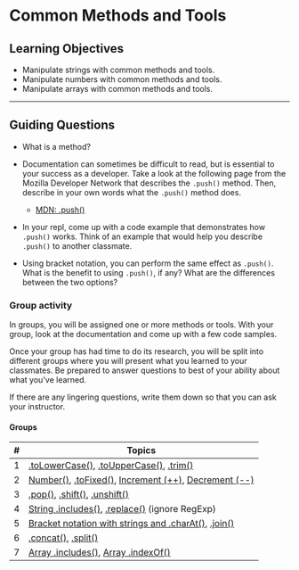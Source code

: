 # Common Methods and Tools

## Learning Objectives

- Manipulate strings with common methods and tools.
- Manipulate numbers with common methods and tools.
- Manipulate arrays with common methods and tools.

---

## Guiding Questions

- What is a method?

- Documentation can sometimes be difficult to read, but is essential to your success as a developer. Take a look at the following page from the Mozilla Developer Network that describes the `.push()` method. Then, describe in your own words what the `.push()` method does.

  - [MDN: .push()](https://developer.mozilla.org/en-US/docs/Web/JavaScript/Reference/Global_Objects/Array/push)

- In your repl, come up with a code example that demonstrates how `.push()` works. Think of an example that would help you describe `.push()` to another classmate.

- Using bracket notation, you can perform the same effect as `.push()`. What is the benefit to using `.push()`, if any? What are the differences between the two options?

### Group activity

In groups, you will be assigned one or more methods or tools. With your group, look at the documentation and come up with a few code samples.

Once your group has had time to do its research, you will be split into different groups where you will present what you learned to your classmates. Be prepared to answer questions to best of your ability about what you've learned.

If there are any lingering questions, write them down so that you can ask your instructor.

#### Groups

| #   | Topics                                                                                            |
| --- | ------------------------------------------------------------------------------------------------- |
| 1   | [.toLowerCase()][lowercase], [.toUpperCase()][uppercase], [.trim()][trim]                         |
| 2   | [Number()][number], [.toFixed()][fixed], [Increment (++)][increment], [Decrement (--)][decrement] |
| 3   | [.pop()][pop], [.shift()][shift], [.unshift()][unshift]                                           |
| 4   | [String .includes()][string-includes], [.replace()][replace] (ignore RegExp)                      |
| 5   | [Bracket notation with strings and .charAt()][character-at], [.join()][join]                      |
| 6   | [.concat()][concat], [.split()][split]                                                            |
| 7   | [Array .includes()][array-includes], [Array .indexOf()][array-index-of]                           |

[lowercase]: https://developer.mozilla.org/en-US/docs/Web/JavaScript/Reference/Global_Objects/String/toLowerCase
[uppercase]: https://developer.mozilla.org/en-US/docs/Web/JavaScript/Reference/Global_Objects/String/toUpperCase
[trim]: http://mozilla.orghttps://developer.mozilla.org/en-US/docs/Web/JavaScript/Reference/Global_Objects/String/trim
[number]: https://developer.mozilla.org/en-US/docs/Web/JavaScript/Reference/Global_Objects/Number#function_syntax
[fixed]: https://developer.mozilla.org/en-US/docs/Web/JavaScript/Reference/Global_Objects/Number/toFixed
[pop]: https://developer.mozilla.org/en-US/docs/Web/JavaScript/Reference/Global_Objects/Array/pop
[shift]: https://developer.mozilla.org/en-US/docs/Web/JavaScript/Reference/Global_Objects/Array/shift
[unshift]: https://developer.mozilla.org/en-US/docs/Web/JavaScript/Reference/Global_Objects/Array/unshift
[string-includes]: https://developer.mozilla.org/en-US/docs/Web/JavaScript/Reference/Global_Objects/String/includes
[replace]: https://developer.mozilla.org/en-US/docs/Web/JavaScript/Reference/Global_Objects/String/replace
[character-at]: https://developer.mozilla.org/en-US/docs/Web/JavaScript/Reference/Global_Objects/String#character_access
[join]: https://developer.mozilla.org/en-US/docs/Web/JavaScript/Reference/Global_Objects/Array/join
[concat]: https://developer.mozilla.org/en-US/docs/Web/JavaScript/Reference/Global_Objects/Array/concat
[split]: https://developer.mozilla.org/en-US/docs/Web/JavaScript/Reference/Global_Objects/String/split
[increment]: https://developer.mozilla.org/en-US/docs/Web/JavaScript/Reference/Operators/Increment
[decrement]: https://developer.mozilla.org/en-US/docs/Web/JavaScript/Reference/Operators/Decrement
[array-includes]: https://developer.mozilla.org/en-US/docs/Web/JavaScript/Reference/Global_Objects/Array/includes
[array-index-of]: https://developer.mozilla.org/en-US/docs/Web/JavaScript/Reference/Global_Objects/Array/indexOf
